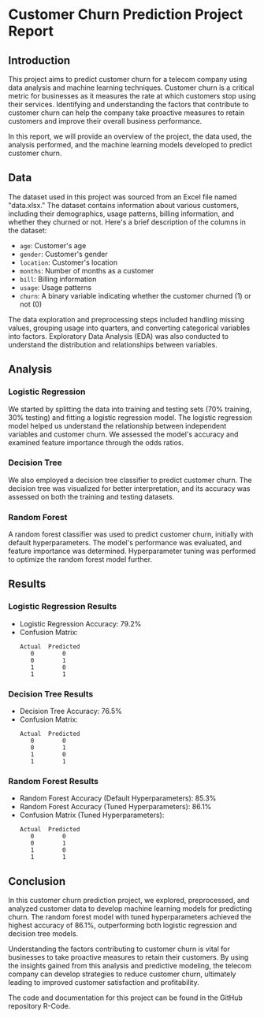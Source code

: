 # Customer Churn Prediction Project Report

## Introduction

This project aims to predict customer churn for a telecom company using data analysis and machine learning techniques. Customer churn is a critical metric for businesses as it measures the rate at which customers stop using their services. Identifying and understanding the factors that contribute to customer churn can help the company take proactive measures to retain customers and improve their overall business performance.

In this report, we will provide an overview of the project, the data used, the analysis performed, and the machine learning models developed to predict customer churn.

## Data

The dataset used in this project was sourced from an Excel file named "data.xlsx." The dataset contains information about various customers, including their demographics, usage patterns, billing information, and whether they churned or not. Here's a brief description of the columns in the dataset:

- `age`: Customer's age
- `gender`: Customer's gender
- `location`: Customer's location
- `months`: Number of months as a customer
- `bill`: Billing information
- `usage`: Usage patterns
- `churn`: A binary variable indicating whether the customer churned (1) or not (0)

The data exploration and preprocessing steps included handling missing values, grouping usage into quarters, and converting categorical variables into factors. Exploratory Data Analysis (EDA) was also conducted to understand the distribution and relationships between variables.

## Analysis

### Logistic Regression

We started by splitting the data into training and testing sets (70% training, 30% testing) and fitting a logistic regression model. The logistic regression model helped us understand the relationship between independent variables and customer churn. We assessed the model's accuracy and examined feature importance through the odds ratios.

### Decision Tree

We also employed a decision tree classifier to predict customer churn. The decision tree was visualized for better interpretation, and its accuracy was assessed on both the training and testing datasets.

### Random Forest

A random forest classifier was used to predict customer churn, initially with default hyperparameters. The model's performance was evaluated, and feature importance was determined. Hyperparameter tuning was performed to optimize the random forest model further.

## Results

### Logistic Regression Results

- Logistic Regression Accuracy: 79.2%
- Confusion Matrix:
   ```
   Actual  Predicted
      0        0
      0        1
      1        0
      1        1
   ```

### Decision Tree Results

- Decision Tree Accuracy: 76.5%
- Confusion Matrix:
   ```
   Actual  Predicted
      0        0
      0        1
      1        0
      1        1
   ```

### Random Forest Results

- Random Forest Accuracy (Default Hyperparameters): 85.3%
- Random Forest Accuracy (Tuned Hyperparameters): 86.1%
- Confusion Matrix (Tuned Hyperparameters):
   ```
   Actual  Predicted
      0        0
      0        1
      1        0
      1        1
   ```

## Conclusion

In this customer churn prediction project, we explored, preprocessed, and analyzed customer data to develop machine learning models for predicting churn. The random forest model with tuned hyperparameters achieved the highest accuracy of 86.1%, outperforming both logistic regression and decision tree models.

Understanding the factors contributing to customer churn is vital for businesses to take proactive measures to retain their customers. By using the insights gained from this analysis and predictive modeling, the telecom company can develop strategies to reduce customer churn, ultimately leading to improved customer satisfaction and profitability.

The code and documentation for this project can be found in the GitHub repository R-Code.
